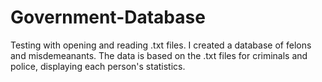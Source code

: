 # Government-Database
Testing with opening and reading .txt files. I created a database of felons and misdemeanants. The data is based on the .txt files for criminals and police, displaying each person's statistics.

